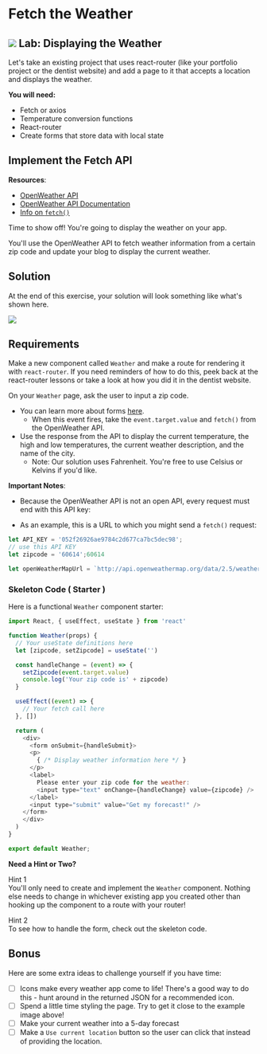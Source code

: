 # Fetch the Weather

## ![](https://ga-dash.s3.amazonaws.com/production/assets/logo-9f88ae6c9c3871690e33280fcf557f33.png) Lab: Displaying the Weather

Let's take an existing project that uses react-router \(like your portfolio project or the dentist website\) and add a page to it that accepts a location and displays the weather.

**You will need:**

* Fetch or axios
* Temperature conversion functions
* React-router
* Create forms that store data with local state

## Implement the Fetch API

**Resources**:

* [OpenWeather API](http://openweathermap.org/current)
* [OpenWeather API Documentation](http://openweathermap.org/current)
* [Info on `fetch()`](https://developer.mozilla.org/en-US/docs/Web/API/WindowOrWorkerGlobalScope/fetch)

Time to show off! You're going to display the weather on your app.

You'll use the OpenWeather API to fetch weather information from a certain zip code and update your blog to display the current weather.

## Solution

At the end of this exercise, your solution will look something like what's shown here.

![](https://res.cloudinary.com/briezh/image/upload/v1556235234/weather_gi72z2.png)

## Requirements

Make a new component called `Weather` and make a route for rendering it with `react-router`. If you need reminders of how to do this, peek back at the react-router lessons or take a look at how you did it in the dentist website.

On your `Weather` page, ask the user to input a zip code.

* You can learn more about forms [here](https://facebook.github.io/react/docs/forms.html).
  * When this event fires, take the `event.target.value` and `fetch()` from the OpenWeather API.
* Use the response from the API to display the current temperature, the high and low temperatures, the current weather description, and the name of the city.
  * Note: Our solution uses Fahrenheit. You're free to use Celsius or Kelvins if you'd like.

**Important Notes**:

* Because the OpenWeather API is not an open API, every request must end with this API key: 

* As an example, this is a URL to which you might send a `fetch()` request: 
```js
let API_KEY = '052f26926ae9784c2d677ca7bc5dec98';
// use this API KEY
let zipcode = '60614';60614

let openWeatherMapUrl = `http://api.openweathermap.org/data/2.5/weather?zip=${zipcode},us&appid=${API_KEY}`;
```

### Skeleton Code ( Starter )

Here is a functional `Weather` component starter:

```javascript
import React, { useEffect, useState } from 'react'

function Weather(props) {
  // Your useState definitions here
  let [zipcode, setZipcode] = useState('')

  const handleChange = (event) => {
    setZipcode(event.target.value)
    console.log('Your zip code is' + zipcode)
  }

  useEffect((event) => {
    // Your fetch call here
  }, []) 

  return (
    <div>
      <form onSubmit={handleSubmit}>
      <p>
        { /* Display weather information here */ }
      </p>
      <label>
        Please enter your zip code for the weather:
        <input type="text" onChange={handleChange} value={zipcode} />
      </label>
      <input type="submit" value="Get my forecast!" />
    </form>
    </div>
  )
}

export default Weather;
```

**Need a Hint or Two?**

Hint 1  
You'll only need to create and implement the `Weather` component. Nothing else needs to change in whichever existing app you created other than hooking up the component to a route with your router!

Hint 2  
To see how to handle the form, check out the skeleton code.

## Bonus

Here are some extra ideas to challenge yourself if you have time:

- [ ] Icons make every weather app come to life! There's a good way to do this - hunt around in the returned JSON for a recommended icon.
- [ ] Spend a little time styling the page. Try to get it close to the example image above!
- [ ] Make your current weather into a 5-day forecast
- [ ] Make a `Use current location` button so the user can click that instead of providing the location.